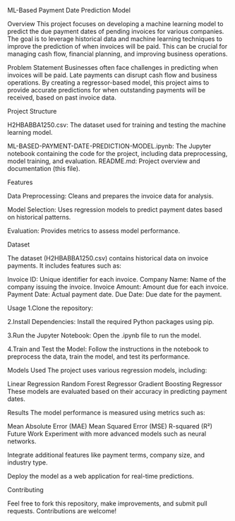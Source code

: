 ML-Based Payment Date Prediction Model

Overview
This project focuses on developing a machine learning model to predict the due payment dates of pending invoices for various companies. The goal is to leverage historical data and machine learning techniques to improve the prediction of when invoices will be paid. This can be crucial for managing cash flow, financial planning, and improving business operations.

Problem Statement
Businesses often face challenges in predicting when invoices will be paid. Late payments can disrupt cash flow and business operations. By creating a regressor-based model, this project aims to provide accurate predictions for when outstanding payments will be received, based on past invoice data.

Project Structure

H2HBABBA1250.csv: The dataset used for training and testing the machine learning model.

ML-BASED-PAYMENT-DATE-PREDICTION-MODEL.ipynb: The Jupyter notebook containing the code for the project, including data preprocessing, model training, and evaluation.
README.md: Project overview and documentation (this file).

Features

Data Preprocessing: Cleans and prepares the invoice data for analysis.

Model Selection: Uses regression models to predict payment dates based on historical patterns.

Evaluation: Provides metrics to assess model performance.

Dataset

The dataset (H2HBABBA1250.csv) contains historical data on invoice payments. It includes features such as:

Invoice ID: Unique identifier for each invoice.
Company Name: Name of the company issuing the invoice.
Invoice Amount: Amount due for each invoice.
Payment Date: Actual payment date.
Due Date: Due date for the payment.

Usage
1.Clone the repository:
   
2.Install Dependencies: Install the required Python packages using pip.

3.Run the Jupyter Notebook: Open the .ipynb file to run the model.

4.Train and Test the Model: Follow the instructions in the notebook to preprocess the data, train the model, and test its performance.

Models Used
The project uses various regression models, including:

Linear Regression
Random Forest Regressor
Gradient Boosting Regressor
These models are evaluated based on their accuracy in predicting payment dates.

Results
The model performance is measured using metrics such as:

Mean Absolute Error (MAE)
Mean Squared Error (MSE)
R-squared (R²)
Future Work
Experiment with more advanced models such as neural networks.

Integrate additional features like payment terms, company size, and industry type.

Deploy the model as a web application for real-time predictions.

Contributing

Feel free to fork this repository, make improvements, and submit pull requests. Contributions are welcome!


